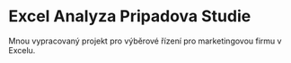 # Excel Analyza Pripadova Studie
Mnou vypracovaný projekt pro výběrové řízení pro marketingovou firmu v Excelu.
